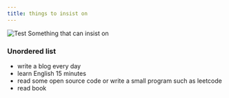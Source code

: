 ```yaml
---
title: things to insist on
---
```

![Test](https://www.google.com/imgres?imgurl=https%3A%2F%2Fquotefancy.com%2Fmedia%2Fwallpaper%2F3840x2160%2F17082-Steve-Martin-Quote-Thankfully-persistence-is-a-great-substitute.jpg&imgrefurl=https%3A%2F%2Fquotefancy.com%2Fpersistence-quotes&docid=OgtCh0crrwCRpM&tbnid=BlK6y2xLt2dmtM%3A&vet=10ahUKEwjs-a_cocHdAhVGwMQHHbdIA2kQMwjnASgQMBA..i&w=3840&h=2160&bih=857&biw=1745&q=persistence&ved=0ahUKEwjs-a_cocHdAhVGwMQHHbdIA2kQMwjnASgQMBA&iact=mrc&uact=8 "Test")
Something that can insist on

### Unordered list
- write a blog every day
- learn English 15 minutes
- read some open source code or write a small program such as leetcode
- read book